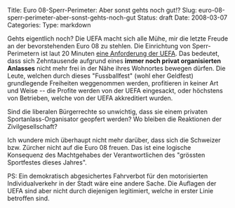 Title: Euro 08-Sperr-Perimeter: Aber sonst gehts noch gut!?
Slug: euro-08-sperr-perimeter-aber-sonst-gehts-noch-gut
Status: draft
Date: 2008-03-07
Categories:
Type: markdown

Gehts eigentlich noch? Die UEFA macht sich alle Mühe, mir die letzte Freude an der bevorstehenden Euro 08 zu stehlen. Die Einrichtung von Sperr-Perimetern ist laut 20 Minuten [eine Anforderung der UEFA](http://www.20min.ch/em2008/neben_dem_platz/story/21194564). Das bedeutet, dass sich Zehntausende aufgrund eines **immer noch privat organisierten Anlasses** nicht mehr frei in der Nähe ihres Wohnortes bewegen dürfen. Die Leute, welchen durch dieses "Fussballfest" (wohl eher Geldfest) grundlegende Freiheiten weggenommen werden, profitieren in keiner Art und Weise -- die Profite werden von der UEFA eingesackt, oder höchstens von Betrieben, welche von der UEFA akkreditiert wurden.

Sind die liberalen Bürgerrechte so unwichtig, dass sie einem privaten Sportanlass-Organisator geopfert werden? Wo bleiben die Reaktionen der Zivilgesellschaft?

Ich wundere mich überhaupt nicht mehr darüber, dass sich die Schweizer bzw. Zürcher nicht auf die Euro 08 freuen. Das ist eine logische Konsequenz des Machtgehabes der Verantwortlichen des "grössten Sportfestes dieses Jahres".

PS: Ein demokratisch abgesichertes Fahrverbot für den motorisierten Individualverkehr in der Stadt wäre eine andere Sache. Die Auflagen der UEFA sind aber nicht durch diejenigen legitimiert, welche in erster Linie betroffen sind.
